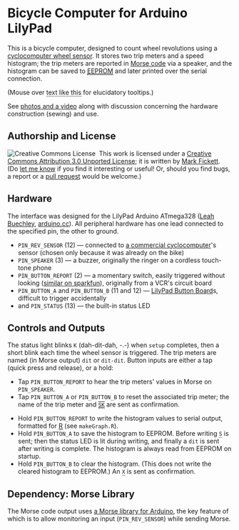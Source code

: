 <style type="text/css">
<!--
.prosign {
	text-decoration: overline;
}
[title] {
	cursor: help;
	border-bottom: 1px dotted black;
}
img, a img {
	border: none;
}
#license {
	float: left;
	margin-right: 1ex;
}
-->
</style>

<h1>Bicycle Computer for Arduino LilyPad</h1>

<p>This is a bicycle computer, designed to count wheel revolutions using a <a href="http://en.wikipedia.org/wiki/Cyclocomputer#The_wheel_sensor">cyclocomputer wheel sensor</a>. It stores two trip meters and a speed histogram; the trip meters are reported in <a href="http://en.wikipedia.org/wiki/Morse_code">Morse code</a> via a speaker, and the histogram can be saved to <acronym title="Electrically Erasable Programmable Read-Only Memory"><a href="http://en.wikipedia.org/wiki/EEPROM">EEPROM</a></acronym> and later printed over the serial connection.</p>

<p>(Mouse over <span title="Morse definitions, acronym expansions, etc">text like this</span> for elucidatory tooltips.)</p>

<p>See <a href="http://www.markfickett.com/stuff/artPage.php?id=371">photos and a video</a> along with discussion concerning the hardware construction (sewing) and use.</p>

<h2>Authorship and License</h2>

<a rel="license" href="http://creativecommons.org/licenses/by/3.0/"><img alt="Creative Commons License" id="license" src="http://i.creativecommons.org/l/by/3.0/80x15.png" /></a>

<p>This work is licensed under a <a rel="license" href="http://creativecommons.org/licenses/by/3.0/">Creative Commons Attribution 3.0 Unported License</a>; it is written by <a href="http://www.markfickett.com/">Mark Fickett</a>. (Do <a href="mailto:mark.fickett@gmail.com">let me know</a> if you find it interesting or useful! Or, should you find bugs, a report or a <a href="http://help.github.com/pull-requests/">pull request</a> would be welcome.)</p>

<h2>Hardware</h2>

<p>The interface was designed for the LilyPad Arduino ATmega328 (<a href="http://web.media.mit.edu/~leah/LilyPad/">Leah Buechley</a>, <a href="http://arduino.cc/en/Main/ArduinoBoardLilyPad">arduino.cc</a>). All peripheral hardware has one lead connected to the specified pin, the other to ground.</p>

<ul>
<li><code>PIN_REV_SENSOR</code> (12) &mdash; connected to <a href="http://www.google.com/search?q=Vetta+C-15+cyclocomputer">a commercial cyclocomputer</a>'s sensor (chosen only because it was already on the bike)</li>
<li><code>PIN_SPEAKER</code> (3) &mdash; a buzzer, originally the ringer on a cordless touch-tone phone</li>
<li><code>PIN_BUTTON_REPORT</code> (2) &mdash; a momentary switch, easily triggered without looking (<a href="http://www.sparkfun.com/products/8605">similar on sparkfun</a>), originally from a <acronym>VCR</acronym>'s circuit board</li>
<li><code>PIN_BUTTON_A</code> and <code>PIN_BUTTON_B</code> (11 and 12) &mdash; <a href="http://www.sparkfun.com/products/8776">LilyPad Button Board</a>s, difficult to trigger accidentally</li>
<li>and <code>PIN_STATUS</code> (13) &mdash; the built-in status <acronym>LED</acronym></li>
</ul>

<h2>Controls and Outputs</h2>

<p>The status light blinks <code>K</code> (dah-dit-dah, -.-) when <code>setup</code> completes, then a short blink each time the wheel sensor is triggered. The trip meters are named (in Morse output) <code>dit</code> or <code>dit-dit</code>. Button inputs are either a tap (quick press and release), or a hold:</p>

<ul>
<li>Tap <code>PIN_BUTTON_REPORT</code> to hear the trip meters' values in Morse on <code>PIN_SPEAKER</code>.</li>
<li>Tap <code>PIN_BUTTON_A</code> or <code>PIN_BUTTON_B</code> to reset the associated trip meter; the name of the trip meter and <code class="prosign" title="dit-dit-dah-dit-dah"><a href="http://en.wikipedia.org/wiki/Prosigns_for_Morse_code">SK</a></code> are sent as confirmation.</li>
</ul>
<ul>
<li>Hold <code>PIN_BUTTON_REPORT</code> to write the histogram values to serial output, formatted for <a href="http://www.r-project.org/" title="LaTeX meets MATLAB for statistics and graphing">R</a> (see <code>makeGraph.R</code>).</li>
<li>Hold <code>PIN_BUTTON_A</code> to save the histogram to <acronym>EEPROM</acronym>. Before writing <code title="dit-dit-dit">S</code> is sent; then the status <acronym>LED</acronym> is lit during writing, and finally a <code>dit</code> is sent after writing is complete. The histogram is always read from <acronym>EEPROM</acronym> on startup.</li>
<li>Hold <code>PIN_BUTTON_B</code> to clear the histogram. (This does not write the cleared histogram to <acronym>EEPROM</code>.) An <code title="dah-dit-dit-dah">X</code> is sent as confirmation.</li>
</ul>

<h2>Dependency: Morse Library</h2>

<p>The Morse code output uses <a href="http://github.com/markfickett/arduinomorse">a Morse library for Arduino</a>, the key feature of which is to allow monitoring an input (<code>PIN_REV_SENSOR</code>) while sending Morse.</p>

